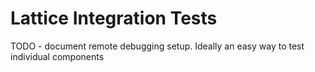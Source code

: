 Lattice Integration Tests
=========================

TODO - document remote debugging setup. Ideally an easy way to test individual components